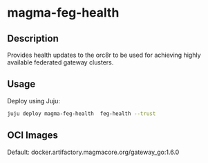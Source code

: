 # magma-feg-health

## Description

Provides health updates to the orc8r to be used for achieving highly available federated gateway 
clusters.

## Usage
Deploy using Juju:

```bash
juju deploy magma-feg-health  feg-health --trust
```

## OCI Images

Default: docker.artifactory.magmacore.org/gateway_go:1.6.0

